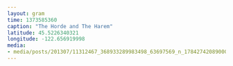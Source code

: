 ```yaml
---
layout: gram
time: 1373585360
caption: "The Horde and The Harem"
latitude: 45.5226340321
longitude: -122.656919998
media:
- media/posts/201307/11312467_368933289983498_63697569_n_17842742089000351.jpg
---
```

